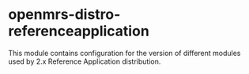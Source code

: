 openmrs-distro-referenceapplication
===================================

This module contains configuration for the version of different modules used by 2.x Reference Application distribution.
